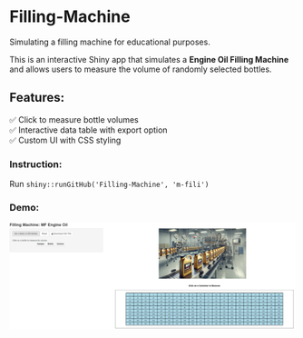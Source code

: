 # Filling-Machine
Simulating a filling machine for educational purposes.

This is an interactive Shiny app that simulates a **Engine Oil Filling Machine** and allows users to measure the volume of randomly selected bottles.

## Features:
✅ Click to measure bottle volumes  
✅ Interactive data table with export option  
✅ Custom UI with CSS styling  


### Instruction:

Run `shiny::runGitHub('Filling-Machine', 'm-fili')`



### Demo:
![Visualization](www/figure.png)



